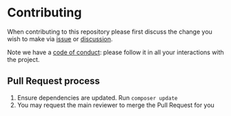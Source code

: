 # Contributing

When contributing to this repository please first discuss the change you wish to make via [issue](https://github.com/Cecilapp/Cecil/issues) or [discussion](https://github.com/Cecilapp/Cecil/discussions).

Note we have a [code of conduct](https://github.com/Cecilapp/Cecil/blob/master/CODE_OF_CONDUCT.md): please follow it in all your interactions with the project.

## Pull Request process

1. Ensure dependencies are updated. Run `composer update`
2. You may request the main reviewer to merge the Pull Request for you
